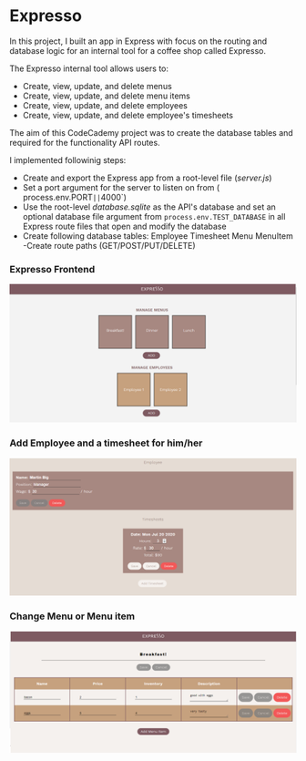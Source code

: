 # Expresso

In this project, I built an app in Express with focus on the routing and database logic for an internal tool for a coffee shop called Expresso.

The Expresso internal tool allows users to:
- Create, view, update, and delete menus
- Create, view, update, and delete menu items
- Create, view, update, and delete employees
- Create, view, update, and delete employee's timesheets

The aim of this CodeCademy project was to create the database tables and required for the functionality API routes.

I implemented followinig steps:
- Create and export the Express app from a root-level file (*server.js*)
- Set a port argument for the server to listen on from ( process.env.PORT` || `4000`)
- Use the root-level *database.sqlite* as the API's database and set an optional database file argument from `process.env.TEST_DATABASE` in all Express route files that open and modify the database
- Create following database tables:
  Employee
  Timesheet
  Menu
  MenuItem
 -Create route paths (GET/POST/PUT/DELETE)

### Expresso Frontend
![Expresso Frontend](Homepage.png)

### Add Employee and a timesheet for him/her
![Add Employee and timesheet](Add-employee-timesheet.png)

### Change Menu or Menu item
![Change menu and menu item](Change_menu_data.png)
